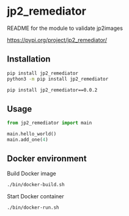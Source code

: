 # jp2_remediator

README for the module to validate jp2images

https://pypi.org/project/jp2_remediator/

## Installation

```bash
pip install jp2_remediator
python3 -m pip install jp2_remediator

pip install jp2_remediator==0.0.2
```

## Usage

```python
from jp2_remediator import main

main.hello_world()
main.add_one(4)
```

## Docker environment

Build Docker image
```bash
./bin/docker-build.sh
```

Start Docker container
```bash
./bin/docker-run.sh
```
